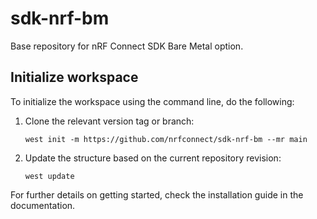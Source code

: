 # sdk-nrf-bm

Base repository for nRF Connect SDK Bare Metal option.

## Initialize workspace

To initialize the workspace using the command line, do the following:

1. Clone the relevant version tag or branch:

   ```
   west init -m https://github.com/nrfconnect/sdk-nrf-bm --mr main
   ```

2. Update the structure based on the current repository revision:

   ```
   west update
   ```

For further details on getting started, check the installation guide in the documentation.
